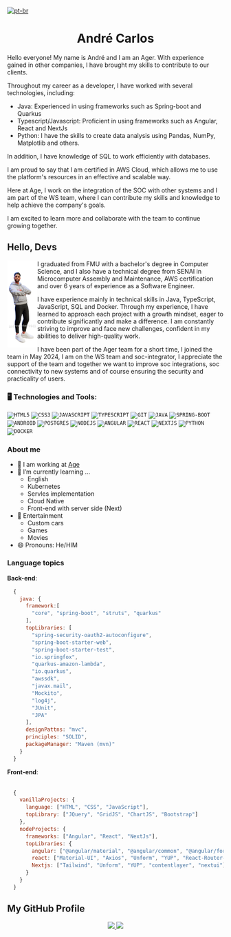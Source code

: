 [![pt-br](https://img.shields.io/badge/lang-pt--br-green.svg)](https://github.com/andreoliveira-soc/andreoliveira-soc/blob/master/README.pt-br.md)

 <h1 align="center">André Carlos </h1> 
Hello everyone! My name is André and I am an Ager. With experience gained in other companies, I have brought my skills to contribute to our clients.

Throughout my career as a developer, I have worked with several technologies, including:
* Java: Experienced in using frameworks such as Spring-boot and Quarkus 
* Typescript/Javascript: Proficient in using frameworks such as Angular, React and NextJs
* Python: I have the skills to create data analysis using Pandas, NumPy, Matplotlib and others.

In addition, I have knowledge of SQL to work efficiently with databases.

I am proud to say that I am certified in AWS Cloud, which allows me to use the platform's resources in an effective and scalable way.

Here at Age, I work on the integration of the SOC with other systems and I am part of the WS team, where I can contribute my skills and knowledge to help achieve the company's goals.

I am excited to learn more and collaborate with the team to continue growing together.
<br/>


## Hello, Devs
 <img align="left" width="70rem" src="https://raw.githubusercontent.com/andresinho20049/andresinho20049/refs/heads/master/public/avatar/Me-Avatar.png" alt="Avatar-Art" border="0">
I graduated from FMU with a bachelor's degree in Computer Science, and I also have a technical degree from SENAI in Microcomputer Assembly and Maintenance, AWS certification and over 6 years of experience as a Software Engineer.

I have experience mainly in technical skills in Java, TypeScript, JavaScript, SQL and Docker. Through my experience, I have learned to approach each project with a growth mindset, eager to contribute significantly and make a difference. I am constantly striving to improve and face new challenges, confident in my abilities to deliver high-quality work.

I have been part of the Ager team for a short time, I joined the team in May 2024, I am on the WS team and soc-integrator, I appreciate the support of the team and together we want to improve soc integrations, soc connectivity to new systems and of course ensuring the security and practicality of users.

### 🖥️ Technologies and Tools: 
<code><img width="40px" src="https://cdn.jsdelivr.net/gh/devicons/devicon/icons/html5/html5-original-wordmark.svg" title = "HTML5"/></code>
<code><img width="40px" src="https://cdn.jsdelivr.net/gh/devicons/devicon/icons/css3/css3-original-wordmark.svg" title = "CSS3"/></code>
<code><img width="40px" src="https://cdn.jsdelivr.net/gh/devicons/devicon/icons/javascript/javascript-original.svg" title = "JAVASCRIPT"/></code>
<code><img width="40px" src="https://cdn.jsdelivr.net/gh/devicons/devicon/icons/typescript/typescript-original.svg" title = "TYPESCRIPT"/></code>
<code><img width="40px" src="https://cdn.jsdelivr.net/gh/devicons/devicon/icons/git/git-original.svg" title = "GIT"/></code>
<code><img width="40px" src="https://cdn.jsdelivr.net/gh/devicons/devicon/icons/java/java-original.svg" title = "JAVA"/></code>
<code><img width="40px" src="https://cdn.jsdelivr.net/gh/devicons/devicon/icons/spring/spring-original.svg" title = "SPRING-BOOT"/></code>
<code><img width="40px" src="https://cdn.jsdelivr.net/gh/devicons/devicon/icons/android/android-original.svg" title = "ANDROID"/></code>
<code><img width="40px" src="https://cdn.jsdelivr.net/gh/devicons/devicon/icons/postgresql/postgresql-original.svg" title = "POSTGRES"/></code>
<code><img width="40px" src="https://cdn.jsdelivr.net/gh/devicons/devicon/icons/nodejs/nodejs-original.svg" title = "NODEJS"/></code>
<code><img width="40px" src="https://cdn.jsdelivr.net/gh/devicons/devicon/icons/angularjs/angularjs-original.svg" title = "ANGULAR"/></code>
<code><img width="40px" src="https://cdn.jsdelivr.net/gh/devicons/devicon/icons/react/react-original.svg" title = "REACT"/></code>
<code><img width="40px" src="https://cdn.jsdelivr.net/gh/devicons/devicon/icons/nextjs/nextjs-original.svg" title = "NEXTJS"/></code>
<code><img width="40px" src="https://cdn.jsdelivr.net/gh/devicons/devicon/icons/python/python-original.svg" title = "PYTHON"/></code>
<code><img width="40px" src="https://cdn.jsdelivr.net/gh/devicons/devicon/icons/docker/docker-original.svg" title = "DOCKER"/></code>

### About me
- 🔭 I am working at <a href="https://github.com/AGE-TECH" target="_blank">Age</a>
- 🌱 I’m currently learning ...
  - English
  - Kubernetes
  - Servles implementation
  - Cloud Native
  - Front-end with server side (Next)
- 💬 Entertainment
  - Custom cars
  - Games
  - Movies
- 😄 Pronouns: He/HIM

### Language topics
**Back-end**:
```js
  {
    java: {
      framework:[
        "core", "spring-boot", "struts", "quarkus"
      ],
      topLibraries: [
        "spring-security-oauth2-autoconfigure",
        "spring-boot-starter-web",
        "spring-boot-starter-test",
        "io.springfox",
        "quarkus-amazon-lambda",
        "io.quarkus",
        "awssdk",
        "javax.mail",
        "Mockito",
        "log4j",
        "JUnit",
        "JPA"
      ],
      designPattns: "mvc",
      principles: "SOLID",
      packageManager: "Maven (mvn)"
    }
  }
```
**Front-end**:
```js

  {
    vanillaProjects: {
      language: ["HTML", "CSS", "JavaScript"],
      topLibrary: ["JQuery", "GridJS", "ChartJS", "Bootstrap"]
    },
    nodeProjects: {
      frameworks: ["Angular", "React", "NextJs"],
      topLibraries: {
        angular: ["@angular/material", "@angular/common", "@angular/forms", "@angular/router"],
        react: ["Material-UI", "Axios", "Unform", "YUP", "React-Router-Dom"],
        Nextjs: ["Tailwind", "Unform", "YUP", "contentlayer", "nextui"]
      }
    }
  }

```

## My GitHub Profile
<p align="center">
<a href="https://github.com/andreoliveira-soc">
  <img height="200em" src="https://github-readme-stats.vercel.app/api/top-langs/?username=andreoliveira-soc"/>
  <img height="200em" src="https://github-readme-stats.vercel.app/api?username=andreoliveira-soc&show_icons=true&count_private=true&theme=radical&include_all_commits=true"/>
</a>
</p>